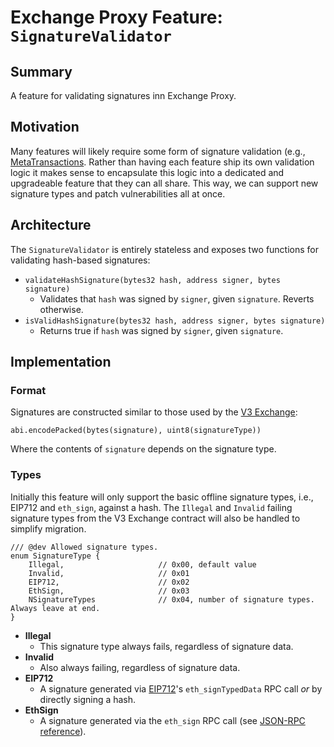 # Exchange Proxy Feature: `SignatureValidator`

## Summary

A feature for validating signatures inn Exchange Proxy.

## Motivation

Many features will likely require some form of signature validation (e.g., [MetaTransactions](./meta-transactions.md). Rather than having each feature ship its own validation logic it makes sense to encapsulate this logic into a dedicated and upgradeable feature that they can all share. This way, we can support new signature types and patch vulnerabilities all at once.

## Architecture

The `SignatureValidator` is entirely stateless and exposes two functions for validating hash-based signatures:
- `validateHashSignature(bytes32 hash, address signer, bytes signature)`
  - Validates that `hash` was signed by `signer`, given `signature`. Reverts otherwise.
- `isValidHashSignature(bytes32 hash, address signer, bytes signature)`
  - Returns true if `hash` was signed by `signer`, given `signature`.

## Implementation

### Format
Signatures are constructed similar to those used by the [V3 Exchange](../../v3/v3-specification.md#signature-types):

```solidity
abi.encodePacked(bytes(signature), uint8(signatureType))
```

Where the contents of `signature` depends on the signature type.

### Types
Initially this feature will only support the basic offline signature types, i.e., EIP712 and `eth_sign`, against a hash. The `Illegal` and `Invalid` failing signature types from the V3 Exchange contract will also be handled to simplify migration.

```solidity
/// @dev Allowed signature types.
enum SignatureType {
    Illegal,                     // 0x00, default value
    Invalid,                     // 0x01
    EIP712,                      // 0x02
    EthSign,                     // 0x03
    NSignatureTypes              // 0x04, number of signature types. Always leave at end.
}
```

- **Illegal**
  - This signature type always fails, regardless of signature data.
- **Invalid**
  - Also always failing, regardless of signature data.
- **EIP712**
  - A signature generated via [EIP712](https://github.com/ethereum/EIPs/blob/master/EIPS/eip-712.md)'s `eth_signTypedData` RPC call *or* by directly signing a hash.
- **EthSign**
  - A signature generated via the `eth_sign` RPC call (see [JSON-RPC reference](https://eth.wiki/json-rpc/API)).
